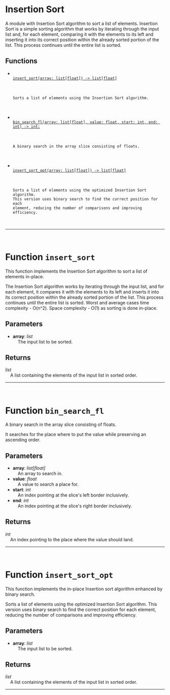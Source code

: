 <h1>Insertion Sort</h1>
  A module with Insertion Sort algorithm to sort a list of elements. Insertion Sort is a simple sorting algorithm that works by iterating through the input list and, for each element, comparing it with the elements to its left and inserting it into its correct position within the already sorted portion of the list. This process continues until the entire list is sorted.  
<h2>Functions</h2>
<ul>
<li> <a href='#function-insert_sort'><code>
insert_sort(array: list[float]) -> list[float]
</code></a> <br>
&nbsp;&nbsp;&nbsp;&nbsp;

    Sorts a list of elements using the Insertion Sort algorithm.
<br></li>
<li> <a href='#function-bin_search_fl'><code>
bin_search_fl(array: list[float], value: float, start: int, end: int) -> int:
</code></a> <br>
&nbsp;&nbsp;&nbsp;&nbsp;

    A binary search in the array slice consisting of floats.
<br></li>
<li> <a href='#function-insert_sort_opt'><code>
insert_sort_opt(array: list[float]) -> list[float]
</code></a> <br>
&nbsp;&nbsp;&nbsp;&nbsp;

    Sorts a list of elements using the optimized Insertion Sort algorithm.
    This version uses binary search to find the correct position for each
    element, reducing the number of comparisons and improving efficiency.
<br></li>
</ul>

---
<div style="page-break-after: always; visibility: hidden"></div>
<br>
<h1 id="function-insert_sort">
<strong>Function</strong>
<code>insert_sort</code></h1>
This function implements the Insertion Sort algorithm
to sort a list of elements in-place.

The Insertion Sort algorithm works by iterating through the input list,
and for each element, it compares it with the elements
to its left and inserts it into its correct position within
the already sorted portion of the list.
This process continues until the entire list is sorted.
Worst and average cases time complexity - O(n^2).
Space complexity - O(1) as sorting is done in-place.


<h2>Parameters</h2>
<ul>
<li> <strong>array</strong>: <em>list</em> <br>
&nbsp;&nbsp;&nbsp;&nbsp;The input list to be sorted. <br></li>
</ul>
<h2>Returns</h2>
<em>list</em> <br>
&nbsp;&nbsp;&nbsp;&nbsp;A list containing the elements of the input list in sorted order. <br>

---
<div style="page-break-after: always; visibility: hidden"></div>
<br>
<h1 id="function-bin_search_fl">
<strong>Function</strong>
<code>bin_search_fl</code></h1>
A binary search in the array slice consisting of floats.

It searches for the place where to put the value
while preserving an ascending order.


<h2>Parameters</h2>
<ul>
<li> <strong>array</strong>: <em>list[float]</em> <br>
&nbsp;&nbsp;&nbsp;&nbsp;An array to search in. <br></li>
<li> <strong>value</strong>: <em>float</em> <br>
&nbsp;&nbsp;&nbsp;&nbsp;A value to search a place for. <br></li>
<li> <strong>start</strong>: <em>int</em> <br>
&nbsp;&nbsp;&nbsp;&nbsp;An index pointing at the slice's left border inclusively. <br></li>
<li> <strong>end</strong>: <em>int</em> <br>
&nbsp;&nbsp;&nbsp;&nbsp;An index pointing at the slice's right border inclusively. <br></li>
</ul>
<h2>Returns</h2>
<em>int</em> <br>
&nbsp;&nbsp;&nbsp;&nbsp;An index pointing to the place where the value should land. <br>

---
<div style="page-break-after: always; visibility: hidden"></div>
<br>
<h1 id="function-insert_sort_opt">
<strong>Function</strong>
<code>insert_sort_opt</code></h1>
This function implements the in-place Insertion sort algorithm
enhanced by binary search.

Sorts a list of elements using the optimized Insertion Sort algorithm.
This version uses binary search to find the correct position for each
element, reducing the number of comparisons and improving efficiency.


<h2>Parameters</h2>
<ul>
<li> <strong>array</strong>: <em>list</em> <br>
&nbsp;&nbsp;&nbsp;&nbsp;The input list to be sorted. <br></li>
</ul>
<h2>Returns</h2>
<em>list</em> <br>
&nbsp;&nbsp;&nbsp;&nbsp;A list containing the elements of the input list in sorted order. <br>

---